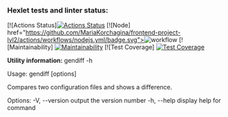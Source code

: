### Hexlet tests and linter status:

[![Actions Status]<a href="https://github.com/MariaKorchagina/frontend-project-lvl2/actions"><img src="https://github.com/MariaKorchagina/frontend-project-lvl2/workflows/hexlet-check/badge.svg" alt="Actions Status" style="max-width: 100%;"></a>
[![Node] href="https://github.com/MariaKorchagina/frontend-project-lvl2/actions/workflows/nodejs.yml/badge.svg"><img src="https://github.com/MariaKorchagina/frontend-project-lvl2/actions/workflows/nodejs.yml/badge.svg" alt="workflow" style="max-width: 100%;"></a>
[![Maintainability] <a href="https://codeclimate.com/github/MariaKorchagina/frontend-project-lvl2/maintainability" rel="nofollow"><img src="https://camo.githubusercontent.com/a2d5efda75323fdea9a29ae41abb133999352487743a8638feae4dc4a00d3995/68747470733a2f2f6170692e636f6465636c696d6174652e636f6d2f76312f6261646765732f31393637396565393735353232393832303334612f6d61696e7461696e6162696c697479" alt="Maintainability" data-canonical-src="https://api.codeclimate.com/v1/badges/19679ee975522982034a/maintainability" style="max-width: 100%;"></a>
[![Test Coverage] <a href="https://codeclimate.com/github/MariaKorchagina/frontend-project-lvl2/test_coverage" rel="nofollow"><img src="https://camo.githubusercontent.com/633d661f9d1bbc336980ddacf800f1e0297c2968f466ca1c994e83245ec0a8f9/68747470733a2f2f6170692e636f6465636c696d6174652e636f6d2f76312f6261646765732f31393637396565393735353232393832303334612f746573745f636f766572616765" alt="Test Coverage" data-canonical-src="https://api.codeclimate.com/v1/badges/19679ee975522982034a/test_coverage" style="max-width: 100%;"></a>

**Utility information:**
gendiff -h

Usage: gendiff [options] 

Compares two configuration files and shows a difference.

Options:
  -V, --version        output the version number
  -h, --help           display help for command